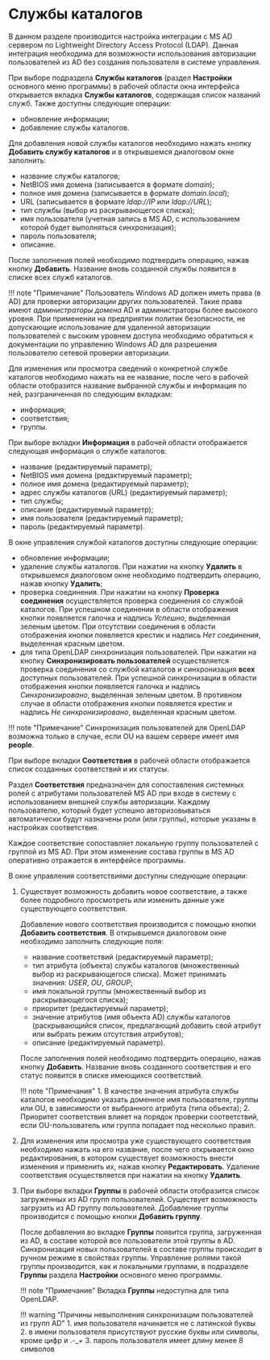 # Службы каталогов

В данном разделе производится настройка интеграции с MS AD сервером по Lightweight Directory Access 
Protocol (LDAP). Данная интеграция необходима для возможности использования авторизации 
пользователей из AD без создания пользователя в системе управления.
 
При выборе подраздела **Службы каталогов** (раздел **Настройки** основного меню программы) 
в рабочей области окна интерфейса открывается вкладка **Службы каталогов**, содержащая 
список названий служб. Также доступны следующие операции:

- обновление информации;
- добавление службы каталогов.

Для добавления новой службы каталогов необходимо нажать кнопку **Добавить службу каталогов** 
и в открывшемся диалоговом окне заполнить:

- название службы каталогов;
- NetBIOS имя домена (записывается в формате *domain*);
- полное имя домена (записывается в формате *domain.local*);
- URL (записывается в формате *ldap://IP* или *ldap://URL*);
- тип службы (выбор из раскрывающегося списка);
- имя пользователя (учетная запись в MS AD, с использованием которой будет выполняться синхронизация);
- пароль пользователя;
- описание.

После заполнения полей необходимо подтвердить операцию, нажав кнопку **Добавить**. Название 
вновь созданной службы появится в списке всех служб каталогов.

!!! note "Примечание" 
    Пользователь Windows AD должен иметь права (в AD) для проверки авторизации других пользователей. 
    Такие права имеют *администраторы домена* AD и администраторы более высокого уровня. При применении 
    на предприятии политик безопасности, не допускающие использование для удаленной авторизации пользователей 
    с высоким уровнем доступа необходимо обратиться к документации по управлению Windows AD для 
    разрешения пользователю сетевой проверки авторизации.

Для изменения или просмотра сведений о конкретной службе каталогов необходимо нажать на ее название, 
после чего в рабочей области отобразится название выбранной службы и информация по ней, разграниченная 
по следующим вкладкам:

- информация;
- соответствия;
- группы.

При выборе вкладки **Информация** в рабочей области отображается следующая информация о службе каталогов:

- название (редактируемый параметр);
- NetBIOS имя домена (редактируемый параметр);
- полное имя домена (редактируемый параметр);
- адрес службы каталогов (URL) (редактируемый параметр);
- тип службы;
- описание (редактируемый параметр);
- имя пользователя (редактируемый параметр);
- пароль (редактируемый параметр).

В окне управления службой каталогов доступны следующие операции:

- обновление информации;
- удаление службы каталогов. При нажатии на кнопку **Удалить** в открывшемся диалоговом окне 
необходимо подтвердить операцию, нажав кнопку **Удалить**;
- проверка соединения. При нажатии на кнопку **Проверка соединения** осуществляется проверка 
соединения со службой каталогов. При успешном соединении в области отображения кнопки появляется 
галочка и надпись *Успешно*, выделенная зеленым цветом. При отсутствии соединения в области 
отображения кнопки появляется крестик и надпись *Нет соединения*, выделенная красным цветом.
- для типа OpenLDAP синхронизация пользователей. При нажатии на кнопку **Синхронизировать пользователей** осуществляется
проверка соединения со службой каталогов и синхронизация **всех** доступных пользователей. 
При успешной синхронизации в области отображения кнопки появляется галочка и надпись *Синхронизировано*, выделенная зеленым 
цветом. В противном случае в области отображения кнопки появляется крестик и надпись *Не синхронизировано*, выделенная 
красным цветом.

!!! note "Примечание" 
    Синхронизация пользователей для OpenLDAP возможна только в случае, если OU на вашем сервере имеет имя **people**.

При выборе вкладки **Соответствия** в рабочей области отображается список созданных соответствий и их статусы.

Раздел **Cоответствия** предназначен для сопоставления системных ролей с атрибутами пользователей MS AD при 
входе в систему с использованием внешней службы авторизации. Каждому пользователю, который будет успешно 
авторизовываться автоматически будут назначены роли (или группы), которые указаны в настройках соответствия.

Каждое соответствие сопоставляет локальную группу пользователей с группой из MS AD. При этом изменение 
состава группы в MS AD оперативно отражается в интерфейсе программы.

В окне управления соответствиями доступны следующие операции:

1. Существует возможность добавить новое соответствие, а также более подробного просмотреть или 
изменить данные уже существующего соответствия.

    Добавление нового соответствия производится с помощью кнопки **Добавить соответствия**. В открывшемся 
    диалоговом окне необходимо заполнить следующие поля:

      - название соответствий (редактируемый параметр);
      - тип атрибута (объекта) службы каталогов (множественный выбор из раскрывающегося списка). Может принимать значения: *USER*, *OU*, *GROUP*;
      - имя локальной группы (множественный выбор из раскрывающегося списка);
      - приоритет (редактируемый параметр);
      - значение атрибутов (имя объекта AD) службы каталогов (раскрывающийся список, предлагающий добавить свой атрибут или выбрать режим отсутствия атрибутов);
      - описание (редактируемый параметр).

    После заполнения полей необходимо подтвердить операцию, нажав кнопку **Добавить**. Название вновь 
    созданного соответствия и его статус появится в списке имеющихся соответствий.

    !!! note "Примечания" 
        1. В качестве значения атрибута службы каталогов необходимо указать доменное имя пользователя, 
        группы или OU, в зависимости от выбранного атрибута (типа объекта);
        2. Приоритет соответствия влияет на порядок проверки соответствий, если 
        OU-пользователь или группа попадает под несколько правил.

2. Для изменения или просмотра уже существующего соответствия необходимо нажать на его название, после 
чего открывается окно редактирования, в котором существует возможность внести изменения и применить их, 
нажав кнопку **Редактировать**. Удаление соответствия осуществляется при нажатии на кнопку **Удалить**.
3. При выборе вкладки **Группы** в рабочей области отобразится список загруженных из AD групп пользователей.
Существует возможность загрузить из AD группу пользователей. Добавление группы производится с 
помощью кнопки **Добавить группу**. 
   
    После добавления во вкладке **Группы** появится группа, загруженная из AD, в составе которой все 
    пользователи этой группы в AD. Синхронизация новых пользователей в составе группы происходит в 
    ручном режиме в свойствах группы. Управление ролями такой группы производится, как и локальными группами, 
    в подразделе **Группы** раздела **Настройки** основного меню программы.

    !!! note "Примечание" 
        Вкладка **Группы** недоступна для типа OpenLDAP. 
   
    !!! warning "Причины невыполнения синхронизации пользователей из групп AD"
        1. имя пользователя начинается не с латинской буквы
        2. в имени пользователя присутствуют русские буквы или символы, кроме цифр и .-_+
        3. пароль пользователя имеет длину менее 8 символов
   